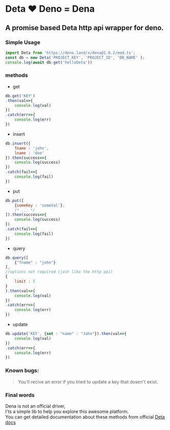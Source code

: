 # Deta ❤️ Deno = Dena
## A promise based Deta http api wrapper for deno.

### Simple Usage

```javascript
import Deta from 'https://deno.land/x/dena@1.0.2/mod.ts';
const db = new Deta('PROJECT_KEY', 'PROJECT_ID', 'DB_NAME' );
console.log(await db.get('helloDeta'))
```


### methods
* get
```javascript
db.get('KEY')
.then(val=>{
    console.log(val)
})
.catch(err=>{
    console.log(err)
})
```

* insert
```javascript
db.insert({
    fname : 'john',
    lname : 'doe'
}).then(success=>{
    console.log(success)
})
.catch(fail=>{
    console.log(fail)
})
```
* put
```javascript
db.put([
    {someKey : 'someVal'},
    /* ... */
]).then(success=>{
    console.log(success)
})
.catch(fail=>{
    console.log(fail)
})
```

* query
```javascript
db.query([
    {"fname" : "john"}
],
//options not required (just like the http api)
{
    limit : 5
}
).then(val=>{
    console.log(val)
})
.catch(err=>{
    console.log(err)
})
```
* update
```javascript
db.update('KEY', {set : "name" : "John"}).then(val=>{
    console.log(val)
})
.catch(err=>{
    console.log(err)
})
```
### Known bugs:
> You'll recive an error if you tried to update a key that dosen't exist.

### Final words
Dena is not an official driver,  
I'ts a simple lib to help you explore this awesome platform.  
You can get detailed documentation about these methods from official [Deta docs](https://docs.deta.sh/docs/base/http/)